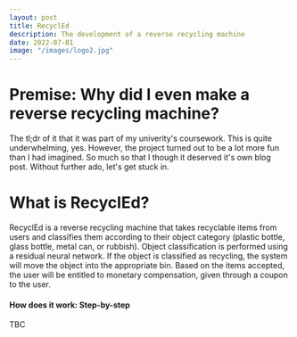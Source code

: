 ```yaml
---
layout: post
title: RecyclEd
description: The development of a reverse recycling machine
date: 2022-07-01
image: "/images/logo2.jpg"
---
```

# Premise: Why did I even make a reverse recycling machine?
The tl;dr of it that it was part of my univerity's coursework. This is quite underwhelming, yes. However, the project turned out to be a lot more fun than I had imagined. So much so that I though it deserved it's own blog post. Without further ado, let's get stuck in.

# What is RecyclEd?
RecyclEd is a reverse recycling machine that takes recyclable items from users and classifies them according to their object category (plastic bottle, glass bottle, metal can, or rubbish). Object classification is performed using a residual neural network. If the object is classified as recycling, the system will move the object into the appropriate bin. Based on the items accepted, the user will be entitled to monetary compensation, given through a coupon to the user.

#### How does it work: Step-by-step

TBC